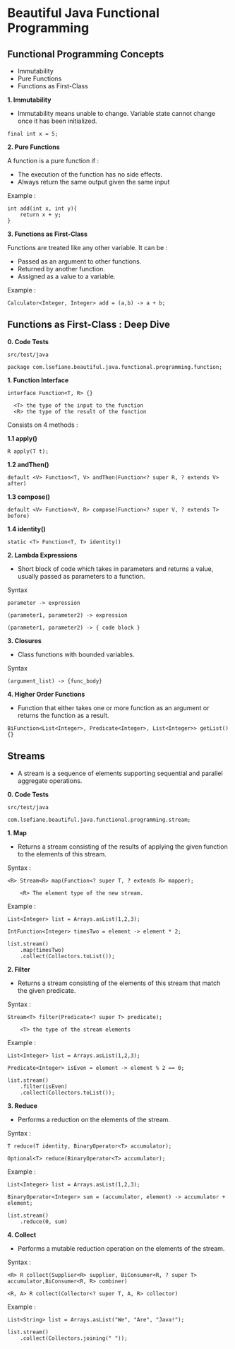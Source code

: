 # Beautiful Java Functional Programming

## Functional Programming Concepts

- Immutability
- Pure Functions
- Functions as First-Class

**1. Immutability**

- Immutability means unable to change. Variable state cannot change once it has been initialized.

```
final int x = 5;
```

**2. Pure Functions**

A function is a pure function if :

- The execution of the function has no side effects.
- Always return the same output given the same input

Example :

```
int add(int x, int y){
	return x + y;
}
```


**3. Functions as First-Class**

Functions are treated like any other variable. It can be : 

- Passed as an argument to other functions.
- Returned by another function.
- Assigned as a value to a variable.

Example :

```
Calculator<Integer, Integer> add = (a,b) -> a + b;
```

## Functions as First-Class : Deep Dive

**0. Code Tests**

```
src/test/java

package com.lsefiane.beautiful.java.functional.programming.function;
```

**1. Function Interface**

```
interface Function<T, R> {}

  <T> the type of the input to the function
  <R> the type of the result of the function
```
Consists on 4 methods :

**1.1 apply()**

```
R apply(T t);
```

**1.2 andThen()**

```
default <V> Function<T, V> andThen(Function<? super R, ? extends V> after)
```

**1.3 compose()**

```
default <V> Function<V, R> compose(Function<? super V, ? extends T> before)
```

**1.4 identity()**

```
static <T> Function<T, T> identity()
```

**2. Lambda Expressions**

- Short block of code which takes in parameters and returns a value, usually passed as parameters to a function.

Syntax 

```
parameter -> expression

(parameter1, parameter2) -> expression

(parameter1, parameter2) -> { code block }

```

**3. Closures**

- Class functions with bounded variables.

Syntax 

```
(argument_list) -> {func_body}
```

**4. Higher Order Functions**

- Function that either takes one or more function as an argument or returns the function as a result.

```
BiFunction<List<Integer>, Predicate<Integer>, List<Integer>> getList() {}
```

## Streams

-  A stream is a sequence of elements supporting sequential and parallel aggregate operations.

**0. Code Tests**

```
src/test/java

com.lsefiane.beautiful.java.functional.programming.stream;
```

**1. Map**

- Returns a stream consisting of the results of applying the given function to the elements of this stream.

Syntax :

```
<R> Stream<R> map(Function<? super T, ? extends R> mapper);

	<R> The element type of the new stream.
```
Example :

```
List<Integer> list = Arrays.asList(1,2,3);

IntFunction<Integer> timesTwo = element -> element * 2;

list.stream()
	.map(timesTwo)
	.collect(Collectors.toList());
```

**2. Filter**

- Returns a stream consisting of the elements of this stream that match the given predicate.


Syntax :

```
Stream<T> filter(Predicate<? super T> predicate);

	<T> the type of the stream elements
```

Example :

```
List<Integer> list = Arrays.asList(1,2,3);

Predicate<Integer> isEven = element -> element % 2 == 0;

list.stream()
	.filter(isEven)
	.collect(Collectors.toList());
```

**3. Reduce**

- Performs a reduction on the elements of the stream. 

Syntax :

```
T reduce(T identity, BinaryOperator<T> accumulator);

Optional<T> reduce(BinaryOperator<T> accumulator);
```

Example :

```
List<Integer> list = Arrays.asList(1,2,3);

BinaryOperator<Integer> sum = (accumulator, element) -> accumulator + element;

list.stream()
	.reduce(0, sum)

```

**4. Collect**

- Performs a mutable reduction operation on the elements of the stream.

Syntax :

```
<R> R collect(Supplier<R> supplier, BiConsumer<R, ? super T> accumulator,BiConsumer<R, R> combiner)

<R, A> R collect(Collector<? super T, A, R> collector)
```

Example :

```
List<String> list = Arrays.asList("We", "Are", "Java!");

list.stream()
	.collect(Collectors.joining(" "));

```